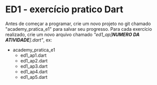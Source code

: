 # ED1 - exercício pratico Dart

Antes de começar a programar, crie um novo projeto no git chamado "academy_pratica_e1" para salvar seu progresso. Para
cada exercício realizado, crie um novo arquivo chamado _"ed1_ap[**NUMERO DA ATIVIDADE**].dart"_, ex:

- academy_pratica_e1
    - ed1_ap1.dart
    - ed1_ap2.dart
    - ed1_ap3.dart
    - ed1_ap4.dart
    - ed1_ap5.dart
